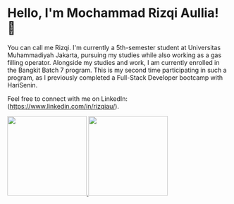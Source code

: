 # Hello, I'm Mochammad Rizqi Aullia! 👋

You can call me Rizqi. I'm currently a 5th-semester student at Universitas Muhammadiyah Jakarta, pursuing my studies while also working as a gas filling operator. Alongside my studies and work, I am currently enrolled in the Bangkit Batch 7 program. This is my second time participating in such a program, as I previously completed a Full-Stack Developer bootcamp with HariSenin.

Feel free to connect with me on LinkedIn: (https://www.linkedin.com/in/rizqiau/).

<p align="left">
<a href="https://github.com/rizqiau">
  <img height="180em" src="https://github-readme-stats-eight-theta.vercel.app/api?username=rizqiau&show_icons=true&theme=algolia&include_all_commits=true&count_private=true"/>
  <img height="180em" src="https://github-readme-stats-eight-theta.vercel.app/api/top-langs/?username=rizqiau&layout=compact&theme=algolia"/>
</a>
</p>
